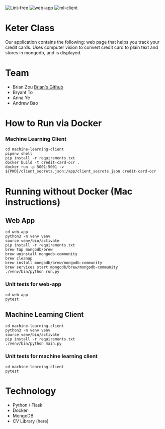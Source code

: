 ![Lint-free](https://github.com/nyu-software-engineering/containerized-app-exercise/actions/workflows/lint.yml/badge.svg)
![web-app](https://github.com/software-students-spring2025/4-containers-keter-class/actions/workflows/web-app-build.yml/badge.svg?event=pull_request)
![ml-client](https://github.com/software-students-spring2025/4-containers-keter-class/actions/workflows/ml-client-build.yml/badge.svg?event=pull_request)


# Keter Class
Our application contains the following: web page that helps you track your credit cards. Uses computer vision to convert credit card to plain text and stores in mongodb, and is displayed.

# Team
* Brian Zou [Brian's Github](https://github.com/brianzou03)
* Bryant To
* Anna Ye
* Andrew Bao

# How to Run via Docker
### Machine Learning Client
```
cd machine-learning-client
pipenv shell
pip install -r requirements.txt
docker build -t credit-card-ocr .
docker run -p 5001:5001 -v ${PWD}/client_secrets.json:/app/client_secrets.json credit-card-ocr
```

# Running without Docker (Mac instructions)
## Web App
```
cd web-app
python3 -m venv venv
source venv/bin/activate 
pip install -r requirements.txt
brew tap mongodb/brew
brew uninstall mongodb-community
brew cleanup
brew install mongodb/brew/mongodb-community
brew services start mongodb/brew/mongodb-community
./venv/bin/python run.py
```

### Unit tests for web-app
```
cd web-app
pytest
```

## Machine Learning Client
```
cd machine-learning-client
python3 -m venv venv
source venv/bin/activate 
pip install -r requirements.txt
./venv/bin/python main.py

```


### Unit tests for machine learning client
```
cd machine-learning-client
pytest
```


# Technology
* Python / Flask
* Docker
* MongoDB
* CV Library (here)

